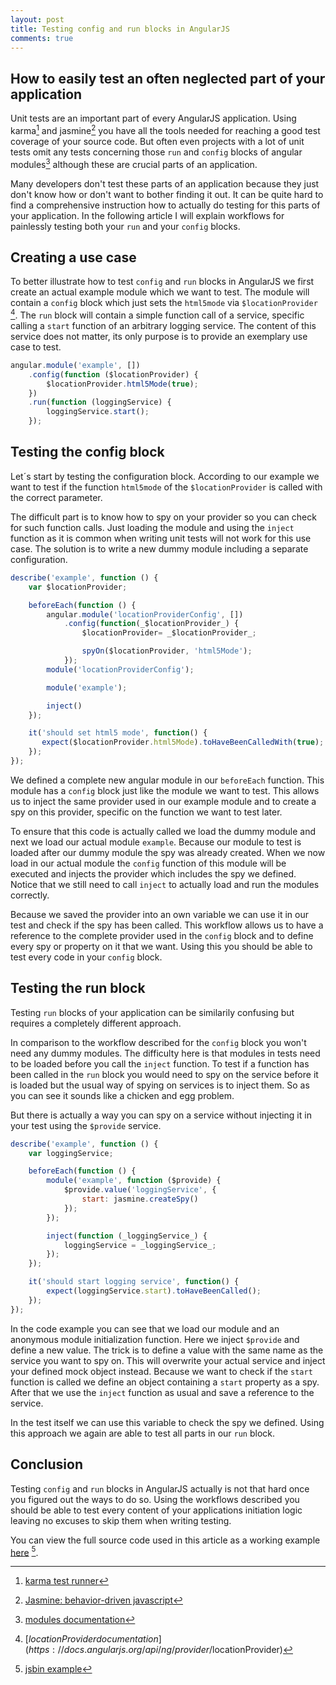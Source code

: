 ```yaml
---
layout: post
title: Testing config and run blocks in AngularJS
comments: true
---
```


## How to easily test an often neglected part of your application
Unit tests are an important part of every AngularJS application. Using karma[^ karma] and jasmine[^jasmine] you have all the tools needed for reaching a good test coverage of your source code. But often even projects with a lot of unit tests omit any tests concerning those `run` and `config` blocks of angular modules[^ angularjs modules documentation] although these are crucial parts of an application.

Many developers don't test these parts of an application because they just don't know how or don't want to bother finding it out. It can be quite hard to find a comprehensive instruction how to actually do testing for this parts of your application. In the following article I will explain workflows for painlessly testing both your `run` and your `config` blocks.

## Creating a use case
To better illustrate how to test `config` and `run` blocks in AngularJS we first create an actual example module which we want to test. The module will contain a `config` block which just sets the `html5mode` via `$locationProvider` [^ angularjs locationprovider documentation]. The `run` block will contain a simple function call of a service, specific calling a `start` function of an arbitrary logging service. The content of this service does not matter, its only purpose is to provide an exemplary use case to test. 

```js
angular.module('example', [])
	.config(function ($locationProvider) {
		$locationProvider.html5Mode(true);
	})
	.run(function (loggingService) {
		loggingService.start();
	});
```

## Testing the config block
Let´s start by testing the configuration block. According to our example we want to test if the function `html5mode` of the `$locationProvider` is called with the correct parameter.

The difficult part is to know how to spy on your provider so you can check for such function calls. Just loading the module and using the `inject` function as it is common when writing unit tests will not work for this use case. The solution is to write a new dummy module including a separate configuration.

```js
describe('example', function () {
	var $locationProvider;

	beforeEach(function () {
		angular.module('locationProviderConfig', [])
            .config(function(_$locationProvider_) {
                $locationProvider= _$locationProvider_;

                spyOn($locationProvider, 'html5Mode');
            });
        module('locationProviderConfig');

		module('example');

		inject()
	});

	it('should set html5 mode', function() {
       expect($locationProvider.html5Mode).toHaveBeenCalledWith(true);
    });
});
```

We defined a complete new angular module in our `beforeEach` function. This module has a `config` block just like the module we want to test. This allows us to inject the same provider used in our example module and to create a spy on this provider, specific on the function we want to test later.

To ensure that this code is actually called we load the dummy module and next we load our actual module `example`. Because our module to test is loaded after our dummy module the spy was already created. When we now load in our actual module the `config` function of this module will be executed and injects the provider which includes the spy we defined.  Notice that we still need to call `inject` to actually load and run the modules correctly.

Because we saved the provider into an own variable we can use it in our test and check if the spy has been called. This workflow allows us to have a reference to the complete provider used in the `config` block and to define every spy or property on it that we want. Using this you should be able to test every code in your `config` block.

## Testing the run block
Testing `run` blocks of your application can be similarily confusing but requires a completely different approach.

In comparison to the workflow described for the `config` block you won't need any dummy modules. The difficulty here is that modules in tests need to be loaded before you call the `inject` function. To test if a function has been called in the `run` block you would need to spy on the service before it is loaded but the usual way of spying on services is to inject them. So as you can see it sounds like a chicken and egg problem.

But there is actually a way you can spy on a service without injecting it in your test using the `$provide` service.

```js
describe('example', function () {
	var loggingService;

	beforeEach(function () {
		module('example', function ($provide) {
			$provide.value('loggingService', {
				start: jasmine.createSpy()
			});
		});

		inject(function (_loggingService_) {
			loggingService = _loggingService_;
		});
	});

	it('should start logging service', function() {
	    expect(loggingService.start).toHaveBeenCalled();
    });
});
```

In the code example you can see that we load our module and an anonymous module initialization function. Here we inject `$provide` and define a new value. The trick is to define a value with the same name as the service you want to spy on. This will overwrite your actual service and inject your defined mock object instead. Because we want to check if the `start` function is called we define an object containing a `start` property as a spy. After that we use the `inject` function as usual and save a reference to the service.

In the test itself we can use this variable to check the spy we defined. Using this approach we again are able to test all parts in our `run` block.

## Conclusion
Testing `config` and `run` blocks in AngularJS actually is not that hard once you figured out the ways to do so.  Using the workflows described you should be able to test every content of your applications initiation logic leaving no excuses to skip them when writing testing.

You can view the full source code used in this article as a working example [here](http://jsbin.com/qipasu/2/edit?js,output) [^ jsbin example].

[^ karma]: [karma test runner](http://karma-runner.github.io/)

[^jasmine]: [Jasmine: behavior-driven javascript](http://jasmine.github.io/)

[^ angularjs modules documentation]: [modules documentation](https://docs.angularjs.org/guide/module)

[^ angularjs locationprovider documentation]: [$locationProvider documentation](https://docs.angularjs.org/api/ng/provider/$locationProvider)

[^ jsbin example]: [jsbin example](http://jsbin.com/qipasu/2/edit?js,output)
